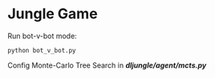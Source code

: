 # Jungle Game

Run bot-v-bot mode:
```
python bot_v_bot.py
```

Config Monte-Carlo Tree Search in ***dljungle/agent/mcts.py***
